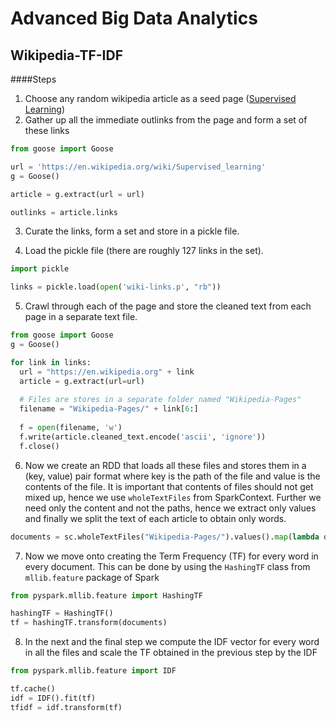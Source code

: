 # Advanced Big Data Analytics

## Wikipedia-TF-IDF

####Steps

1. Choose any random wikipedia article as a seed page ([Supervised Learning](https://en.wikipedia.org/wiki/Supervised_learning))
2. Gather up all the immediate outlinks from the page and form a set of these links

  ```python
  from goose import Goose
  
  url = 'https://en.wikipedia.org/wiki/Supervised_learning'
  g = Goose()
  
  article = g.extract(url = url)
  
  outlinks = article.links
  ```

3. Curate the links, form a set and store in a pickle file.

4. Load the pickle file (there are roughly 127 links in the set).

  ```python
  import pickle
  
  links = pickle.load(open('wiki-links.p', "rb"))
  ```

5. Crawl through each of the page and store the cleaned text from each page in a separate text file.

  ```python
  from goose import Goose
  g = Goose()
  
  for link in links:
    url = "https://en.wikipedia.org" + link
    article = g.extract(url=url)
    
    # Files are stores in a separate folder named "Wikipedia-Pages"
    filename = "Wikipedia-Pages/" + link[6:]
    
    f = open(filename, 'w')
    f.write(article.cleaned_text.encode('ascii', 'ignore'))
    f.close()

  ```
6. Now we create an RDD that loads all these files and stores them in a (key, value) pair format where key is the path of the file and value is the contents of the file. It is important that contents of files should not get mixed up, hence we use `wholeTextFiles` from SparkContext. Further we need only the content and not the paths, hence we extract only values and finally we split the text of each article to obtain only words.

  ```python
  documents = sc.wholeTextFiles("Wikipedia-Pages/").values().map(lambda doc: re.split('\W+', doc))
  ```
7. Now we move onto creating the Term Frequency (TF) for every word in every document. This can be done by using the `HashingTF` class from `mllib.feature` package of Spark
  
  ```python
  from pyspark.mllib.feature import HashingTF
  
  hashingTF = HashingTF()
  tf = hashingTF.transform(documents)
  ```
8. In the next and the final step we compute the IDF vector for every word in all the files and scale the TF obtained in the previous step by the IDF
  
  ```python
  from pyspark.mllib.feature import IDF
  
  tf.cache()
  idf = IDF().fit(tf)
  tfidf = idf.transform(tf)
  ```
  
